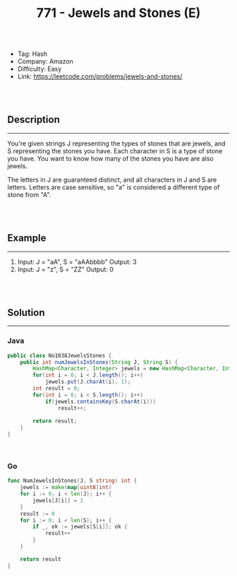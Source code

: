 # <center>771 - Jewels and Stones (E)</center> 



<br></br>

* Tag: Hash
* Company: Amazon
* Difficulty: Easy
* Link: https://leetcode.com/problems/jewels-and-stones/

<br></br>



## Description
----
You're given strings J representing the types of stones that are jewels, and S representing the stones you have. Each character in S is a type of stone you have. You want to know how many of the stones you have are also jewels.

The letters in J are guaranteed distinct, and all characters in J and S are letters. Letters are case sensitive, so "a" is considered a different type of stone from "A".

<br></br>



## Example
----
1. Input: J = "aA", S = "aAAbbbb" Output: 3
2. Input: J = "z", S = "ZZ" Output: 0

<br></br>



## Solution
----
### Java
```java
public class No1038JewelsStones {
    public int numJewelsInStones(String J, String S) {
        HashMap<Character, Integer> jewels = new HashMap<Character, Integer>();
        for(int i = 0; i < J.length(); i++)
            jewels.put(J.charAt(i), 1);
        int result = 0;
        for(int i = 0; i < S.length(); i++)
            if(jewels.containsKey(S.charAt(i)))
                result++;
        
        return result;
    }
}
```

<br>


### Go
```go
func NumJewelsInStones(J, S string) int {
	jewels := make(map[uint8]int)
	for i := 0; i < len(J); i++ {
		jewels[J[i]] = 1
	}
	result := 0
	for i := 0; i < len(S); i++ {
		if _, ok := jewels[S[i]]; ok {
			result++
		}
	}

	return result
}
```
